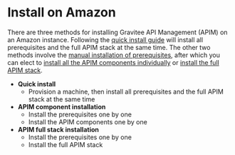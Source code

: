 # Install on Amazon

There are three methods for installing Gravitee API Management (APIM) on an Amazon instance. Following the [quick install guide](full-stack.md) will install all prerequisites and the full APIM stack at the same time. The other two methods involve the [manual installation of prerequisites](prerequisites.md), after which you can elect to [install all the APIM components individually](apim-components-installation.md) or [install the full APIM stack](gravitee-components/).

* **Quick install**
  * Provision a machine, then install all prerequisites and the full APIM stack at the same time
* **APIM component installation**
  * Install the prerequisites one by one
  * Install the APIM components one by one
* **APIM full stack installation**
  * Install the prerequisites one by one
  * Install the full APIM stack

